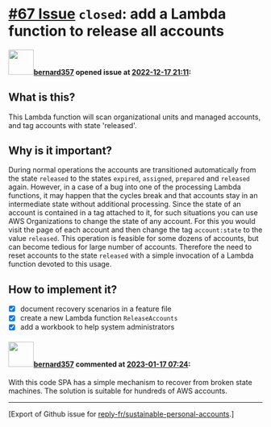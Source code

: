 # [\#67 Issue](https://github.com/reply-fr/sustainable-personal-accounts/issues/67) `closed`: add a Lambda function to release all accounts

#### <img src="https://avatars.githubusercontent.com/u/235078?v=4" width="50">[bernard357](https://github.com/bernard357) opened issue at [2022-12-17 21:11](https://github.com/reply-fr/sustainable-personal-accounts/issues/67):

## What is this?
This Lambda function will scan organizational units and managed accounts, and tag accounts with state 'released'.

## Why is it important?
During normal operations the accounts are transitioned automatically from the state `released` to the states `expired`, `assigned`, `prepared` and `released` again. However, in a case of a bug into one of the processing Lambda functions, it may happen that the cycles break and that accounts stay in an intermediate state without additional processing.
Since the state of an account is contained in a tag attached to it, for such situations you can use AWS Organizations to change the state of any account. For this you would visit the page of each account and then change the tag `account:state` to the value `released`. This operation is feasible for some dozens of accounts, but can become tedious for large number of accounts. Therefore the need to reset accounts to the state `released` with a simple invocation of a Lambda function devoted to this usage.

## How to implement it?
- [x] document recovery scenarios in a feature file
- [x] create a new Lambda function `ReleaseAccounts` 
- [x] add a workbook to help system administrators

#### <img src="https://avatars.githubusercontent.com/u/235078?v=4" width="50">[bernard357](https://github.com/bernard357) commented at [2023-01-17 07:24](https://github.com/reply-fr/sustainable-personal-accounts/issues/67#issuecomment-1384938429):

With this code SPA has a simple mechanism to recover from broken state machines. The solution is suitable for hundreds of AWS accounts.


-------------------------------------------------------------------------------



[Export of Github issue for [reply-fr/sustainable-personal-accounts](https://github.com/reply-fr/sustainable-personal-accounts).]
